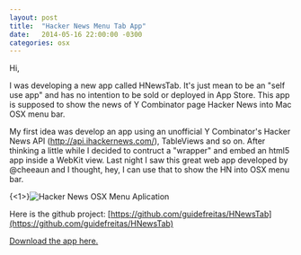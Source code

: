 ```yaml
---
layout: post
title:  "Hacker News Menu Tab App"
date:   2014-05-16 22:00:00 -0300
categories: osx
---
```


Hi,

I was developing a new app called HNewsTab. It's just mean to be an "self use app" and has no intention to be sold or deployed in App Store. This app is supposed to show the news of Y Combinator page Hacker News into Mac OSX menu bar.

My first idea was develop an app using an unofficial Y Combinator's Hacker News API (http://api.ihackernews.com/), TableViews and so on. After thinking a little while I decided to contruct a "wrapper" and embed an html5 app inside a WebKit view. Last night I saw this great web app developed by @cheeaun and I thought, hey, I can use that to show the HN into OSX menu bar.

{<1>}![Hacker News OSX Menu Aplication](http://dl.dropbox.com/u/148071/blog/images/hnewstab.png)

Here is the github project: [https://github.com/guidefreitas/HNewsTab](https://github.com/guidefreitas/HNewsTab)

[Download the app here.](http://dl.dropbox.com/u/148071/HNewsTab/HNewsTab.zip)
